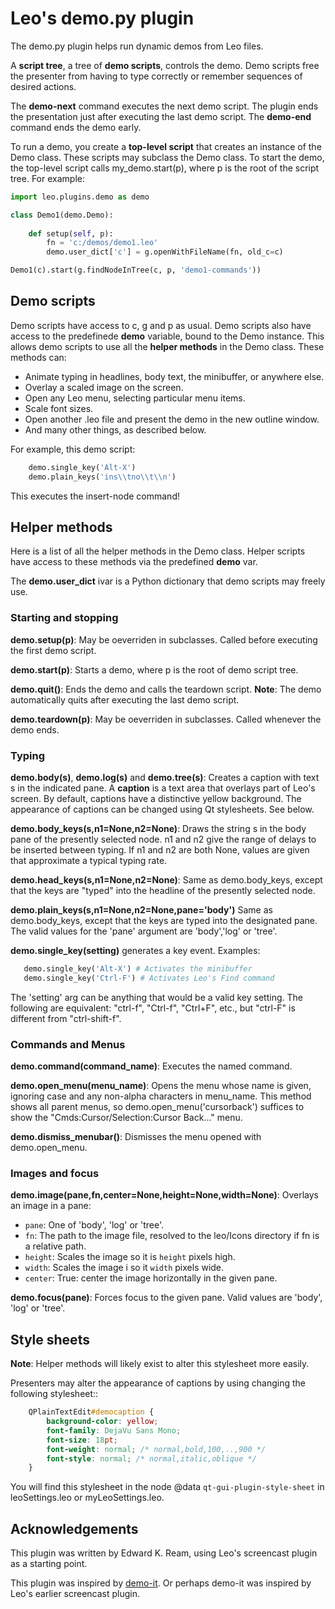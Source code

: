 
# Leo's demo.py plugin

The demo.py plugin helps run dynamic demos from Leo files.

A **script tree**, a tree of **demo scripts**, controls the demo. Demo scripts free the presenter from having to type correctly or remember sequences of desired actions.

The **demo-next** command executes the next demo script.  The plugin ends the presentation just after executing the last demo script. The **demo-end** command ends the demo early.

To run a demo, you create a **top-level script** that creates an instance of the Demo class. These scripts may subclass the Demo class. To start the demo, the top-level script calls my_demo.start(p), where p is the root of the script tree. For example:
```python
import leo.plugins.demo as demo

class Demo1(demo.Demo):
    
    def setup(self, p):
        fn = 'c:/demos/demo1.leo'
        demo.user_dict['c'] = g.openWithFileName(fn, old_c=c)

Demo1(c).start(g.findNodeInTree(c, p, 'demo1-commands'))
```


## Demo scripts

Demo scripts have access to c, g and p as usual.  Demo scripts also have access to the predefinede **demo** variable, bound to the Demo instance. This allows demo scripts to use all the **helper methods** in the Demo class. These methods can:

- Animate typing in headlines, body text, the minibuffer, or anywhere else.
- Overlay a scaled image on the screen.
- Open any Leo menu, selecting particular menu items.
- Scale font sizes.
- Open another .leo file and present the demo in the new outline window.
- And many other things, as described below.

For example, this demo script:

```python
    demo.single_key('Alt-X')
    demo.plain_keys('ins\\tno\\t\\n')
```

This executes the insert-node command!

## Helper methods

Here is a list of all the helper methods in the Demo class. Helper scripts have access to these methods via the predefined **demo** var.

The **demo.user_dict** ivar is a Python dictionary that demo scripts may freely use.

### Starting and stopping

**demo.setup(p)**: May be oeverriden in subclasses. Called before executing the first demo script.

**demo.start(p)**: Starts a demo, where p is the root of demo script tree. 

**demo.quit()**: Ends the demo and calls the teardown script. **Note**: The demo automatically quits after executing the last demo script.

**demo.teardown(p)**: May be oeverriden in subclasses. Called whenever the demo ends.

### Typing

**demo.body(s)**, **demo.log(s)** and **demo.tree(s)**: Creates a caption with text s in the indicated pane. A **caption** is a text area that overlays part of Leo's screen. By default, captions have a distinctive yellow background. The appearance of captions can be changed using Qt stylesheets. See below.

**demo.body_keys(s,n1=None,n2=None)**: Draws the string s in the body pane of the presently selected node. n1 and n2 give the range of delays to be inserted between typing. If n1 and n2 are both None, values are given that approximate a typical typing rate.

**demo.head_keys(s,n1=None,n2=None)**: Same as demo.body_keys, except that the keys are "typed" into the headline of the presently selected node.

**demo.plain_keys(s,n1=None,n2=None,pane='body')** Same as demo.body_keys, except that the keys are typed into the designated pane. The valid values for the 'pane' argument are 'body','log' or 'tree'.

**demo.single_key(setting)** generates a key event. Examples:
```python
   demo.single_key('Alt-X') # Activates the minibuffer
   demo.single_key('Ctrl-F') # Activates Leo's Find command
```
The 'setting' arg can be anything that would be a valid key setting. The following are equivalent: "ctrl-f", "Ctrl-f", "Ctrl+F", etc., but "ctrl-F" is different from "ctrl-shift-f".

### Commands and Menus

**demo.command(command_name)**: Executes the named command.

**demo.open_menu(menu_name)**: Opens the menu whose name is given, ignoring case and any non-alpha characters in menu_name. This method shows all parent menus, so demo.open_menu('cursorback') suffices to show the "Cmds\:Cursor/Selection\:Cursor Back..." menu.

**demo.dismiss_menubar()**: Dismisses the menu opened with demo.open_menu.

### Images and focus

**demo.image(pane,fn,center=None,height=None,width=None)**: Overlays an image in a pane:

- `pane`: One of  'body', 'log' or 'tree'.
- `fn`: The path to the image file, resolved to the leo/Icons directory if fn is a relative path.
- `height`: Scales the image so it is `height` pixels high.
- `width`: Scales the image i so it `width` pixels wide.
- `center`: True: center the image horizontally in the given pane.

**demo.focus(pane)**: Forces focus to the given pane. Valid values are 'body', 'log' or 'tree'.



## Style sheets

**Note**: Helper methods will likely exist to alter this stylesheet more easily.

Presenters may alter the appearance of captions by using changing the
following stylesheet::

```css
    QPlainTextEdit#democaption {
        background-color: yellow;
        font-family: DejaVu Sans Mono;
        font-size: 18pt;
        font-weight: normal; /* normal,bold,100,..,900 */
        font-style: normal; /* normal,italic,oblique */
    }
```

You will find this stylesheet in the node @data
``qt-gui-plugin-style-sheet`` in leoSettings.leo or myLeoSettings.leo.


## Acknowledgements

This plugin was written by Edward K. Ream, using Leo's screencast plugin as a starting point.

This plugin was inspired by [demo-it](https://github.com/howardabrams/demo-it/blob/master/demo-it.org). Or perhaps demo-it was inspired by Leo's earlier screencast plugin.

